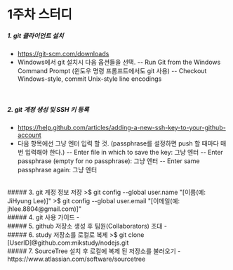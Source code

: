 1주차 스터디
=====

##### 1. git 클라이언트 설치
- <https://git-scm.com/downloads>
- Windows에서 git 설치시 다음 옵션들을 선택.
-- Run Git from the Windows Command Prompt (윈도우 명령 프롬프트에서도 git 사용)
-- Checkout Windows-style, commit Unix-style line encodings
<br>

##### 2. git 계정 생성 및 SSH 키 등록
- <https://help.github.com/articles/adding-a-new-ssh-key-to-your-github-account>
- 다음 항목에선 그냥 엔터 입력 할 것. (passphrase를 설정하면 push 할 때마다 매번 입력해야 한다.)
-- Enter file in which to save the key: 그냥 엔터
-- Enter passphrase (empty for no passphrase): 그냥 엔터
-- Enter same passphrase again: 그냥 엔터

<br>
##### 3. git 계정 정보 저장
>$ git config --global user.name "[이름(예: JiHyung Lee)]"
>$ git config --global user.email "[이메일(예: jhlee.8804@gmail.com)]"

<br>
##### 4. git 사용 가이드
- <https://rogerdudler.github.io/git-guide/index.ko.html>

<br>
##### 5. github 저장소 생성 후 팀원(Collaborators) 초대
- <https://help.github.com/articles/inviting-collaborators-to-a-personal-repository/>

<br>
##### 6. study 저장소를 로컬로 복제
>$ git clone [UserID]@github.com:mikstudy/nodejs.git

<br>
##### 7. SourceTree 설치 후 로컬에 복제 된 저장소를 불러오기
- https://www.atlassian.com/software/sourcetree

